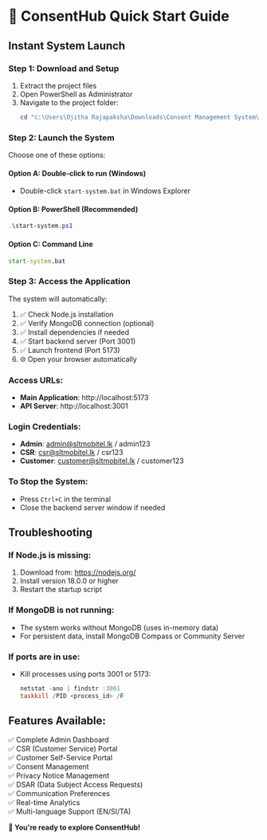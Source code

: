 # 🚀 ConsentHub Quick Start Guide

## Instant System Launch

### Step 1: Download and Setup
1. Extract the project files
2. Open PowerShell as Administrator
3. Navigate to the project folder:
   ```powershell
   cd "c:\Users\Ojitha Rajapaksha\Downloads\Consent Management System\project"
   ```

### Step 2: Launch the System
Choose one of these options:

#### Option A: Double-click to run (Windows)
- Double-click `start-system.bat` in Windows Explorer

#### Option B: PowerShell (Recommended)
```powershell
.\start-system.ps1
```

#### Option C: Command Line
```cmd
start-system.bat
```

### Step 3: Access the Application
The system will automatically:
1. ✅ Check Node.js installation
2. ✅ Verify MongoDB connection (optional)
3. ✅ Install dependencies if needed
4. ✅ Start backend server (Port 3001)
5. ✅ Launch frontend (Port 5173)
6. 🌐 Open your browser automatically

### Access URLs:
- **Main Application**: http://localhost:5173
- **API Server**: http://localhost:3001

### Login Credentials:
- **Admin**: admin@sltmobitel.lk / admin123
- **CSR**: csr@sltmobitel.lk / csr123  
- **Customer**: customer@sltmobitel.lk / customer123

### To Stop the System:
- Press `Ctrl+C` in the terminal
- Close the backend server window if needed

## Troubleshooting

### If Node.js is missing:
1. Download from: https://nodejs.org/
2. Install version 18.0.0 or higher
3. Restart the startup script

### If MongoDB is not running:
- The system works without MongoDB (uses in-memory data)
- For persistent data, install MongoDB Compass or Community Server

### If ports are in use:
- Kill processes using ports 3001 or 5173:
  ```powershell
  netstat -ano | findstr :3001
  taskkill /PID <process_id> /F
  ```

## Features Available:
✅ Complete Admin Dashboard  
✅ CSR (Customer Service) Portal  
✅ Customer Self-Service Portal  
✅ Consent Management  
✅ Privacy Notice Management  
✅ DSAR (Data Subject Access Requests)  
✅ Communication Preferences  
✅ Real-time Analytics  
✅ Multi-language Support (EN/SI/TA)  

**🎉 You're ready to explore ConsentHub!**
